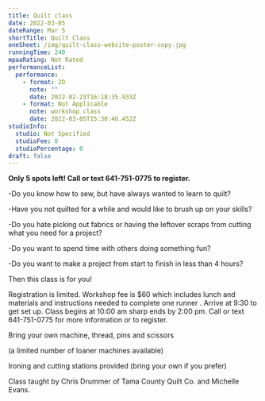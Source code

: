 ```yaml
---
title: Quilt class
date: 2022-03-05
dateRange: Mar 5
shortTitle: Quilt Class
oneSheet: /img/quilt-class-website-poster-copy.jpg
runningTime: 240
mpaaRating: Not Rated
performanceList:
  performance:
    - format: 2D
      note: ""
      date: 2022-02-23T16:18:35.933Z
    - format: Not Applicable
      note: workshop class
      date: 2022-03-05T15:30:46.452Z
studioInfo:
  studio: Not Specified
  studioFee: 0
  studioPercentage: 0
draft: false
---
```

**Only 5 spots left! Call or text 641-751-0775 to register.**

\-Do you know how to sew, but have always wanted to learn to quilt?

\-Have you not quilted for a while and would like to brush up on your skills?

\-Do you hate picking out fabrics or having the leftover scraps from cutting what you need for a project?

\-Do you want to spend time with others doing something fun?

\-Do you want to make a project from start to finish in less than 4 hours?

Then this class is for you!

Registration is limited. Workshop fee is $60 which includes lunch and materials and instructions needed to complete one runner . Arrive at 9:30 to get set up. Class begins at 10:00 am sharp ends by 2:00 pm. Call or text 641-751-0775 for more information or to register.

Bring your own machine, thread, pins and scissors

(a limited number of loaner machines available)

Ironing and cutting stations provided (bring your own if you prefer)

Class taught by Chris Drummer of Tama County Quilt Co. and Michelle Evans.